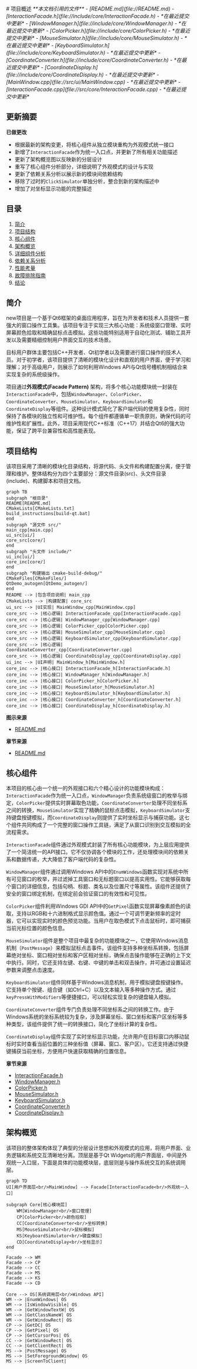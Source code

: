 <docs>
# 项目概述

<cite>
**本文档引用的文件**   
- [README.md](file://README.md)
- [InteractionFacade.h](file://include/core/InteractionFacade.h) - *在最近提交中更新*
- [WindowManager.h](file://include/core/WindowManager.h) - *在最近提交中更新*
- [ColorPicker.h](file://include/core/ColorPicker.h) - *在最近提交中更新*
- [MouseSimulator.h](file://include/core/MouseSimulator.h) - *在最近提交中更新*
- [KeyboardSimulator.h](file://include/core/KeyboardSimulator.h) - *在最近提交中更新*
- [CoordinateConverter.h](file://include/core/CoordinateConverter.h) - *在最近提交中更新*
- [CoordinateDisplay.h](file://include/core/CoordinateDisplay.h) - *在最近提交中更新*
- [MainWindow.cpp](file://src/ui/MainWindow.cpp) - *在最近提交中更新*
- [InteractionFacade.cpp](file://src/core/InteractionFacade.cpp) - *在最近提交中更新*
</cite>

## 更新摘要
**已做更改**   
- 根据最新的架构变更，将核心组件从独立模块重构为外观模式统一接口
- 新增了`InteractionFacade`作为统一入口点，并更新了所有相关功能描述
- 更新了架构概览图以反映新的分层设计
- 重写了核心组件分析部分，详细说明了外观模式的设计与实现
- 更新了依赖关系分析以展示新的模块间依赖结构
- 移除了过时的`ClickSimulator`单独分析，整合到新的架构描述中
- 增加了对坐标显示功能的完整描述

## 目录
1. [简介](#简介)
2. [项目结构](#项目结构)
3. [核心组件](#核心组件)
4. [架构概览](#架构概览)
5. [详细组件分析](#详细组件分析)
6. [依赖关系分析](#依赖关系分析)
7. [性能考量](#性能考量)
8. [故障排除指南](#故障排除指南)
9. [结论](#结论)

## 简介

new项目是一个基于Qt6框架的桌面应用程序，旨在为开发者和技术人员提供一套强大的窗口操作工具集。该项目专注于实现三大核心功能：系统级窗口管理、实时屏幕颜色拾取和精确鼠标点击模拟。这些功能特别适用于自动化测试、辅助工具开发以及需要精细控制用户界面交互的技术场景。

目标用户群体主要包括C++开发者、Qt初学者以及需要进行窗口操作的技术人员。对于初学者，该项目提供了清晰的模块化设计和直观的用户界面，便于学习和理解；对于高级用户，则展示了如何利用Windows API与Qt信号槽机制相结合来实现复杂的系统级操作。

项目通过**外观模式(Facade Pattern)** 架构，将多个核心功能模块统一封装在`InteractionFacade`中，包括`WindowManager`、`ColorPicker`、`CoordinateConverter`、`MouseSimulator`、`KeyboardSimulator`和`CoordinateDisplay`等组件。这种设计模式简化了客户端代码的使用复杂性，同时保持了各模块的独立性和可维护性。每个组件都遵循单一职责原则，确保代码的可维护性和扩展性。此外，项目采用现代C++标准（C++17）并结合Qt6的强大功能，保证了跨平台兼容性和高性能表现。

## 项目结构

该项目采用了清晰的模块化目录结构，将源代码、头文件和构建配置分离，便于管理和维护。整体结构分为四个主要部分：源文件目录(src)、头文件目录(include)、构建脚本和项目文档。

```mermaid
graph TB
subgraph "根目录"
README[README.md]
CMakeLists[CMakeLists.txt]
build_instructions[build-qt.bat]
end
subgraph "源文件 src/"
main_cpp[main.cpp]
ui_src[ui/]
core_src[core/]
end
subgraph "头文件 include/"
ui_inc[ui/]
core_inc[core/]
end
subgraph "构建输出 cmake-build-debug/"
CMakeFiles[CMakeFiles/]
QtDemo_autogen[QtDemo_autogen/]
end
README --> |包含项目说明| main_cpp
CMakeLists --> |构建配置| core_src
ui_src --> |UI实现| MainWindow_cpp[MainWindow.cpp]
core_src --> |核心逻辑| InteractionFacade_cpp[InteractionFacade.cpp]
core_src --> |核心逻辑| WindowManager_cpp[WindowManager.cpp]
core_src --> |核心逻辑| ColorPicker_cpp[ColorPicker.cpp]
core_src --> |核心逻辑| MouseSimulator_cpp[MouseSimulator.cpp]
core_src --> |核心逻辑| KeyboardSimulator_cpp[KeyboardSimulator.cpp]
core_src --> |核心逻辑| CoordinateConverter_cpp[CoordinateConverter.cpp]
core_src --> |核心逻辑| CoordinateDisplay_cpp[CoordinateDisplay.cpp]
ui_inc --> |UI声明| MainWindow_h[MainWindow.h]
core_inc --> |核心接口| InteractionFacade_h[InteractionFacade.h]
core_inc --> |核心接口| WindowManager_h[WindowManager.h]
core_inc --> |核心接口| ColorPicker_h[ColorPicker.h]
core_inc --> |核心接口| MouseSimulator_h[MouseSimulator.h]
core_inc --> |核心接口| KeyboardSimulator_h[KeyboardSimulator.h]
core_inc --> |核心接口| CoordinateConverter_h[CoordinateConverter.h]
core_inc --> |核心接口| CoordinateDisplay_h[CoordinateDisplay.h]
```

**图示来源**
- [README.md](file://README.md#L1-L143)

**章节来源**
- [README.md](file://README.md#L1-L143)

## 核心组件

本项目的核心由一个统一的外观接口和六个精心设计的功能模块构成：`InteractionFacade`作为统一入口点，`WindowManager`负责系统级窗口的枚举与绑定，`ColorPicker`提供实时屏幕取色功能，`CoordinateConverter`处理不同坐标系之间的转换，`MouseSimulator`实现了精确的鼠标点击模拟，`KeyboardSimulator`支持键盘按键模拟，而`CoordinateDisplay`则提供了实时坐标显示与捕获功能。这七个组件共同构成了一个完整的窗口操作工具链，满足了从窗口识别到交互模拟的全流程需求。

`InteractionFacade`组件通过外观模式封装了所有核心功能模块，为上层应用提供了一个简洁统一的API接口。它不仅协调各个模块的工作，还处理模块间的依赖关系和数据传递，大大降低了客户端代码的复杂性。

`WindowManager`组件通过调用Windows API中的`EnumWindows`函数实现对系统中所有可见窗口的枚举，并过滤掉工具窗口和无标题窗口以提高实用性。它能够获取每个窗口的详细信息，包括句柄、标题、类名以及位置尺寸等属性。该组件还提供了安全的窗口绑定机制，在绑定前会验证窗口的有效性和可见性。

`ColorPicker`组件利用Windows GDI API中的`GetPixel`函数实现屏幕像素颜色的读取，支持以RGB和十六进制格式显示颜色值。通过一个可调节更新频率的定时器，它可以实现实时的颜色预览功能。当用户在取色模式下点击鼠标时，即可捕获当前光标位置的颜色信息。

`MouseSimulator`组件是整个项目中最复杂的功能模块之一，它使用Windows消息机制（`PostMessage`）来模拟鼠标点击事件。该组件支持多种坐标系转换，包括屏幕绝对坐标、窗口相对坐标和客户区相对坐标，确保点击操作能够在正确的上下文中执行。同时，它还支持左键、右键、中键的单击和双击操作，并可通过设置延迟参数来调整点击速度。

`KeyboardSimulator`组件同样基于Windows消息机制，用于模拟键盘按键操作。它支持单个按键、组合键（如Ctrl+C）以及文本输入等多种操作方式。通过`keyPressWithModifiers`等便捷接口，可以轻松实现复杂的键盘输入模拟。

`CoordinateConverter`组件专门负责处理不同坐标系之间的转换工作。由于Windows系统的坐标系统较为复杂，涉及屏幕坐标、窗口坐标和客户区坐标等多种类型，该组件提供了统一的转换接口，简化了坐标计算的复杂性。

`CoordinateDisplay`组件实现了实时坐标显示功能，允许用户在目标窗口内移动鼠标时实时查看当前位置的三种坐标值（屏幕、窗口、客户区）。它还支持通过快捷键捕获当前坐标，方便用户快速获取精确的位置信息。

**章节来源**
- [InteractionFacade.h](file://include/core/InteractionFacade.h#L29-L116)
- [WindowManager.h](file://include/core/WindowManager.h#L22-L61)
- [ColorPicker.h](file://include/core/ColorPicker.h#L12-L56)
- [MouseSimulator.h](file://include/core/MouseSimulator.h#L12-L70)
- [KeyboardSimulator.h](file://include/core/KeyboardSimulator.h#L11-L64)
- [CoordinateConverter.h](file://include/core/CoordinateConverter.h#L11-L54)
- [CoordinateDisplay.h](file://include/core/CoordinateDisplay.h#L13-L70)

## 架构概览

该项目的整体架构体现了典型的分层设计思想和外观模式的应用，将用户界面、业务逻辑和系统交互清晰地分离。顶层是基于Qt Widgets的用户界面层，中间是外观统一入口层，下面是具体的功能模块层，底层则是与操作系统交互的系统调用层。

```mermaid
graph TD
UI[用户界面层<br/>MainWindow] --> Facade[InteractionFacade<br/>外观统一入口]

subgraph Core[核心模块层]
    WM[WindowManager<br/>窗口管理]
    CP[ColorPicker<br/>颜色拾取] 
    CC[CoordinateConverter<br/>坐标转换]
    MS[MouseSimulator<br/>鼠标模拟]
    KS[KeyboardSimulator<br/>键盘模拟]
    CD[CoordinateDisplay<br/>坐标显示]
end

Facade --> WM
Facade --> CP
Facade --> CC
Facade --> MS
Facade --> KS  
Facade --> CD

Core --> OS[系统调用层<br/>Windows API]
WM --> |EnumWindows| OS
WM --> |IsWindowVisible| OS
WM --> |GetWindowTextW| OS
WM --> |GetClassNameW| OS
WM --> |GetWindowRect| OS
CP --> |GetDC| OS
CP --> |GetPixel| OS
CP --> |GetCursorPos| OS
CC --> |GetWindowRect| OS
CC --> |GetClientRect| OS
MS --> |PostMessage| OS
MS --> |SetForegroundWindow| OS
MS --> |ScreenToClient|